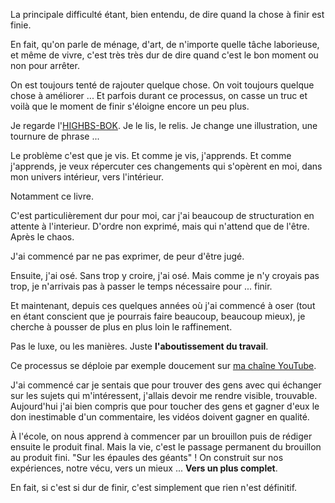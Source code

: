 La principale difficulté étant, bien entendu, de dire quand la chose à finir est finie.

En fait, qu'on parle de ménage, d'art, de n'importe quelle tâche laborieuse, et même de vivre, c'est très très dur de dire quand c'est le bon moment ou non pour arrêter.

On est toujours tenté de rajouter quelque chose.
On voit toujours quelque chose à améliorer ...
Et parfois durant ce processus, on casse un truc et voilà que le moment de finir s'éloigne encore un peu plus.

Je regarde l'[HIGHBS-BOK](https://highbs-bok.art). Je le lis, le relis. Je change une illustration, une tournure de phrase ...

Le problème c'est que je vis.
Et comme je vis, j'apprends.
Et comme j'apprends, je veux répercuter ces changements qui s'opèrent en moi, dans mon univers intérieur, vers l'intérieur.

Notamment ce livre.

C'est particulièrement dur pour moi, car j'ai beaucoup de structuration en attente à l'interieur.
D'ordre non exprimé, mais qui n'attend que de l'être.
Après le chaos.

J'ai commencé par ne pas exprimer, de peur d'être jugé.

Ensuite, j'ai osé. Sans trop y croire, j'ai osé.
Mais comme je n'y croyais pas trop, je n'arrivais pas à passer le temps nécessaire pour ... finir.

Et maintenant, depuis ces quelques années où j'ai commencé à oser (tout en étant conscient que je pourrais faire beaucoup, beaucoup mieux), je cherche à pousser de plus en plus loin le raffinement.

Pas le luxe, ou les manières.
Juste **l'aboutissement du travail**.

Ce processus se déploie par exemple doucement sur [ma chaîne YouTube](https://www.youtube.com/channel/UCOLV7nm8pSSDWEzPRFogyTw/).

J'ai commencé car je sentais que pour trouver des gens avec qui échanger sur les sujets qui m'intéressent, j'allais devoir me rendre visible, trouvable.
Aujourd'hui j'ai bien compris que pour toucher des gens et gagner d'eux le don inestimable d'un commentaire, les vidéos doivent gagner en qualité.

À l'école, on nous apprend à commencer par un brouillon puis de rédiger ensuite le produit final.
Mais la vie, c'est le passage permanent du brouillon au produit fini.
"Sur les épaules des géants" !
On construit sur nos expériences, notre vécu, vers un mieux ...
**Vers un plus complet**.

En fait, si c'est si dur de finir, c'est simplement que rien n'est définitif.